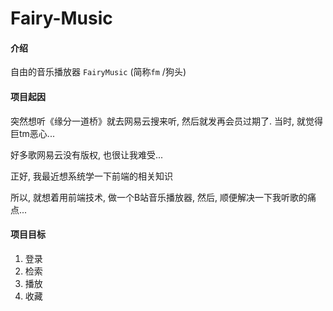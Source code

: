 # Fairy-Music

#### 介绍
自由的音乐播放器 `FairyMusic` (简称`fm` /狗头)

#### 项目起因

突然想听《缘分一道桥》就去网易云搜来听, 然后就发再会员过期了. 当时, 就觉得巨tm恶心...

好多歌网易云没有版权, 也很让我难受...

正好, 我最近想系统学一下前端的相关知识

所以, 就想着用前端技术, 做一个B站音乐播放器, 然后, 顺便解决一下我听歌的痛点...

#### 项目目标

1. 登录
2. 检索
3. 播放
4. 收藏
